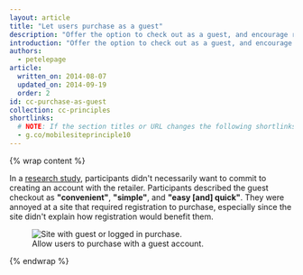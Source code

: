 ```yaml
---
layout: article
title: "Let users purchase as a guest"
description: "Offer the option to check out as a guest, and encourage registration with tangible benefits."
introduction: "Offer the option to check out as a guest, and encourage registration with tangible benefits."
authors:
  - petelepage
article:
  written_on: 2014-08-07
  updated_on: 2014-09-19
  order: 2
id: cc-purchase-as-guest
collection: cc-principles
shortlinks: 
  # NOTE: If the section titles or URL changes the following shortlinks must be updated
  - g.co/mobilesiteprinciple10
---
```


{% wrap content %}

In a [research study](/web/fundamentals/principles/), participants didn't 
necessarily want to commit to creating an account with the retailer. 
Participants described the guest checkout as <b>"convenient"</b>, <b>"simple"</b>, 
and <b>"easy [and] quick"</b>. They were annoyed at a site that required 
registration to purchase, especially since the site didn't explain how 
registration would benefit them.

<figure>
  <img src="imgs/cc-purchase-guest-good.png" srcset="imgs/cc-purchase-guest-good.png 1x, imgs/cc-purchase-guest-good-2x.png 2x" alt="Site with guest or logged in purchase.">
  <figcaption>Allow users to purchase with a guest account.</figcaption>
</figure>

{% endwrap %}
